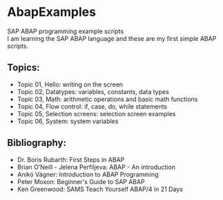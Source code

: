 # AbapExamples

SAP ABAP programming example scripts \
I am learning the SAP ABAP language and these are my first simple ABAP scripts.

## Topics:
- Topic 01, Hello: writing on the screen
- Topic 02, Datatypes: variables, constants, data types
- Topic 03, Math: arithmetic operations and basic math functions
- Topic 04, Flow control: if, case, do, while statements
- Topic 05, Selection screens: selection screen examples
- Topic 06, System: system variables

## Bibliography:

- Dr. Boris Rubarth: First Steps in ABAP
- Brian O’Neill - Jelena Perfiljeva: ABAP - An introduction
- Anikó Vágner: Introduction to ABAP Programming
- Peter Moxon: Beginner's Guide to SAP ABAP
- Ken Greenwood: SAMS Teach Yourself ABAP/4 in 21 Days
